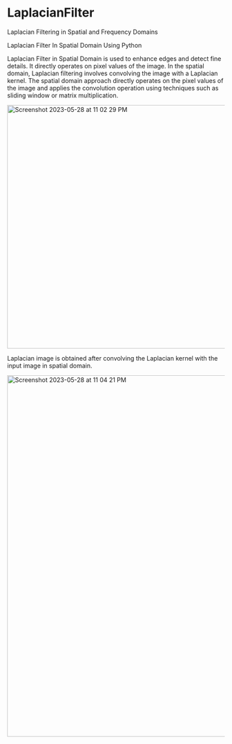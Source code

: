 # LaplacianFilter
Laplacian Filtering in Spatial and Frequency Domains

Laplacian Filter In Spatial Domain Using Python

Laplacian Filter in Spatial Domain is used to enhance edges and detect fine details.  It directly operates on pixel values of the image. In the spatial domain, Laplacian filtering involves convolving the image with a Laplacian kernel. The spatial domain approach directly operates on the pixel values of the image and applies the convolution operation using techniques such as sliding window or matrix multiplication.

<img width="564" alt="Screenshot 2023-05-28 at 11 02 29 PM" src="https://github.com/darkhorse-420/LaplacianFilter/assets/97759553/83fff353-1b66-4bda-9ca4-0668c6d04bbe">

Laplacian image is obtained after convolving the Laplacian kernel with the input image in spatial domain.

<img width="837" alt="Screenshot 2023-05-28 at 11 04 21 PM" src="https://github.com/darkhorse-420/LaplacianFilter/assets/97759553/e0ccb974-f835-4099-a12b-02665e3dcea2">
